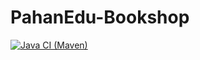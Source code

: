# PahanEdu-Bookshop

[![Java CI (Maven)](https://github.com/JavaWebDev12/PahanEdu-Bookshop/actions/workflows/maven-ci.yml/badge.svg)](https://github.com/JavaWebDev12/PahanEdu-Bookshop/actions/workflows/maven-ci.yml)
